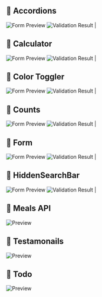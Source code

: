 ## 🧩 Accordions


![Form Preview][form-preview-1a] ![Validation Result][validation-result-1a] |

[form-preview-1a]: ./Accordions/src/Accordions.png
[validation-result-1a]: ./Accordions/src/Accordions2.png

## 🧩 Calculator


![Form Preview][form-preview-2a] ![Validation Result][validation-result-2a] |

[form-preview-2a]: ./Calculator/src/Calculator.png
[validation-result-2a]: ./Calculator/src/Calculator2.png

## 🧩 Color Toggler

![Form Preview][form-preview-3a] ![Validation Result][validation-result-3a] |

[form-preview-3a]: ./Color%20Toggler/src/ColorToggler.png
[validation-result-3a]: ./Color%20Toggler/src/ColorToggler2.png

## 🧩 Counts


![Form Preview][form-preview-4a] ![Validation Result][validation-result-4a] |

[form-preview-4a]: ./Counts/src/Counts.png
[validation-result-4a]: ./Counts/src/Counts2.png

## 🧩 Form


![Form Preview][form-preview-5a] ![Validation Result][validation-result-5a] |

[form-preview-5a]: ./Form/src/form.png
[validation-result-5a]: ./Form/src/form2.png

## 🧩 HiddenSearchBar


![Form Preview][form-preview-6a] ![Validation Result][validation-result-6a] |

[form-preview-6a]: ./HiddenSearchBar/src/HiddenSearchBar.png
[validation-result-6a]: ./HiddenSearchBar/src/HiddenSearchBar2.png

## 🧩 Meals API

![Preview][form-preview-7a]

[form-preview-7a]: ./Meals%20API/src/MealsAPI.png

## 🧩 Testamonails

![Preview][form-preview-8a]

[form-preview-8a]: ./Testamonails/src/Testamonails.png

## 🧩 Todo

![Preview][form-preview-9a]

[form-preview-9a]: ./Todo/src/todo.png
